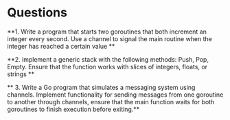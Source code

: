  # Questions
**1. Write a program that starts two goroutines that both increment an integer every second.
Use a channel to signal the main routine when the integer has reached a certain value **

**2. implement a generic stack with the following methods: Push, Pop, Empty. Ensure
that the function works with slices of integers, floats, or strings **

** 3. Write a Go program that simulates a messaging system using channels. Implement
functionality for sending messages from one goroutine to another through channels,
ensure that the main function waits for both goroutines to finish execution before
exiting.**